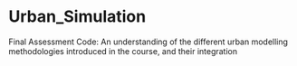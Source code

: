 # Urban_Simulation
Final Assessment Code: An understanding of the different urban modelling methodologies introduced in the course, and their integration
